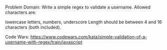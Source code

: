 
Problem Domain:
Write a simple regex to validate a username. Allowed characters are:

lowercase letters,
numbers,
underscore
Length should be between 4 and 16 characters (both included).

Code Wars:
https://www.codewars.com/kata/simple-validation-of-a-username-with-regex/train/javascript 
